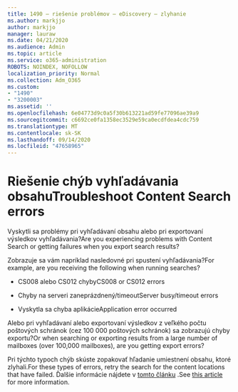 ```yaml
---
title: 1490 – riešenie problémov – eDiscovery – zlyhanie
ms.author: markjjo
author: markjjo
manager: lauraw
ms.date: 04/21/2020
ms.audience: Admin
ms.topic: article
ms.service: o365-administration
ROBOTS: NOINDEX, NOFOLLOW
localization_priority: Normal
ms.collection: Adm_O365
ms.custom:
- "1490"
- "3200003"
ms.assetid: ''
ms.openlocfilehash: 6e04773d9c0a5f30b613221ad59fe77096ae39a9
ms.sourcegitcommit: c6692ce0fa1358ec3529e59ca0ecdfdea4cdc759
ms.translationtype: MT
ms.contentlocale: sk-SK
ms.lasthandoff: 09/14/2020
ms.locfileid: "47658965"
---
```

# <a name="troubleshoot-content-search-errors"></a><span data-ttu-id="b8e45-102">Riešenie chýb vyhľadávania obsahu</span><span class="sxs-lookup"><span data-stu-id="b8e45-102">Troubleshoot Content Search errors</span></span>

<span data-ttu-id="b8e45-103">Vyskytli sa problémy pri vyhľadávaní obsahu alebo pri exportovaní výsledkov vyhľadávania?</span><span class="sxs-lookup"><span data-stu-id="b8e45-103">Are you experiencing problems with Content Search or getting failures when you export search results?</span></span>

<span data-ttu-id="b8e45-104">Zobrazuje sa vám napríklad nasledovné pri spustení vyhľadávania?</span><span class="sxs-lookup"><span data-stu-id="b8e45-104">For example, are you receiving the following when running searches?</span></span>

- <span data-ttu-id="b8e45-105">CS008 alebo CS012 chyby</span><span class="sxs-lookup"><span data-stu-id="b8e45-105">CS008 or CS012 errors</span></span>

- <span data-ttu-id="b8e45-106">Chyby na serveri zaneprázdnený/timeout</span><span class="sxs-lookup"><span data-stu-id="b8e45-106">Server busy/timeout errors</span></span>

- <span data-ttu-id="b8e45-107">Vyskytla sa chyba aplikácie</span><span class="sxs-lookup"><span data-stu-id="b8e45-107">Application error occurred</span></span>

<span data-ttu-id="b8e45-108">Alebo pri vyhľadávaní alebo exportovaní výsledkov z veľkého počtu poštových schránok (cez 100 000 poštových schránok) sa zobrazujú chyby exportu?</span><span class="sxs-lookup"><span data-stu-id="b8e45-108">Or when searching or exporting results from a large number of mailboxes (over 100,000 mailboxes), are you getting export errors?</span></span>

<span data-ttu-id="b8e45-109">Pri týchto typoch chýb skúste zopakovať hľadanie umiestnení obsahu, ktoré zlyhali.</span><span class="sxs-lookup"><span data-stu-id="b8e45-109">For these types of errors, retry the search for the content locations that have failed.</span></span> <span data-ttu-id="b8e45-110">Ďalšie informácie nájdete v  [tomto článku](https://docs.microsoft.com/microsoft-365/compliance/retry-failed-content-search) .</span><span class="sxs-lookup"><span data-stu-id="b8e45-110">See  [this article](https://docs.microsoft.com/microsoft-365/compliance/retry-failed-content-search) for more information.</span></span>
